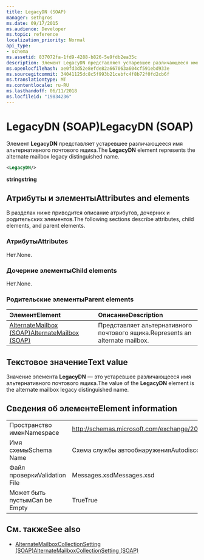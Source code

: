 ```yaml
---
title: LegacyDN (SOAP)
manager: sethgros
ms.date: 09/17/2015
ms.audience: Developer
ms.topic: reference
localization_priority: Normal
api_type:
- schema
ms.assetid: 837072fa-1fd9-4288-b826-5e9fdb2ea35c
description: Элемент LegacyDN представляет устаревшее различающееся имя альтернативного почтового ящика.
ms.openlocfilehash: ae0fd3d52e8efde82a667063a604cf591ebd933e
ms.sourcegitcommit: 34041125dc8c5f993b21cebfc4f8b72f0fd2cb6f
ms.translationtype: MT
ms.contentlocale: ru-RU
ms.lasthandoff: 06/11/2018
ms.locfileid: "19834236"
---
```

# <a name="legacydn-soap"></a><span data-ttu-id="f9982-103">LegacyDN (SOAP)</span><span class="sxs-lookup"><span data-stu-id="f9982-103">LegacyDN (SOAP)</span></span>

<span data-ttu-id="f9982-104">Элемент **LegacyDN** представляет устаревшее различающееся имя альтернативного почтового ящика.</span><span class="sxs-lookup"><span data-stu-id="f9982-104">The **LegacyDN** element represents the alternate mailbox legacy distinguished name.</span></span> 
  
```XML
<LegacyDN/>
```

<span data-ttu-id="f9982-105">**string**</span><span class="sxs-lookup"><span data-stu-id="f9982-105">**string**</span></span>

## <a name="attributes-and-elements"></a><span data-ttu-id="f9982-106">Атрибуты и элементы</span><span class="sxs-lookup"><span data-stu-id="f9982-106">Attributes and elements</span></span>

<span data-ttu-id="f9982-107">В разделах ниже приводится описание атрибутов, дочерних и родительских элементов.</span><span class="sxs-lookup"><span data-stu-id="f9982-107">The following sections describe attributes, child elements, and parent elements.</span></span>
  
### <a name="attributes"></a><span data-ttu-id="f9982-108">Атрибуты</span><span class="sxs-lookup"><span data-stu-id="f9982-108">Attributes</span></span>

<span data-ttu-id="f9982-109">Нет.</span><span class="sxs-lookup"><span data-stu-id="f9982-109">None.</span></span>
  
### <a name="child-elements"></a><span data-ttu-id="f9982-110">Дочерние элементы</span><span class="sxs-lookup"><span data-stu-id="f9982-110">Child elements</span></span>

<span data-ttu-id="f9982-111">Нет.</span><span class="sxs-lookup"><span data-stu-id="f9982-111">None.</span></span>
  
### <a name="parent-elements"></a><span data-ttu-id="f9982-112">Родительские элементы</span><span class="sxs-lookup"><span data-stu-id="f9982-112">Parent elements</span></span>

|<span data-ttu-id="f9982-113">**Элемент**</span><span class="sxs-lookup"><span data-stu-id="f9982-113">**Element**</span></span>|<span data-ttu-id="f9982-114">**Описание**</span><span class="sxs-lookup"><span data-stu-id="f9982-114">**Description**</span></span>|
|:-----|:-----|
|[<span data-ttu-id="f9982-115">AlternateMailbox (SOAP)</span><span class="sxs-lookup"><span data-stu-id="f9982-115">AlternateMailbox (SOAP)</span></span>](alternatemailbox-soap.md) <br/> |<span data-ttu-id="f9982-116">Представляет альтернативного почтового ящика.</span><span class="sxs-lookup"><span data-stu-id="f9982-116">Represents an alternate mailbox.</span></span>  <br/> |
   
## <a name="text-value"></a><span data-ttu-id="f9982-117">Текстовое значение</span><span class="sxs-lookup"><span data-stu-id="f9982-117">Text value</span></span>

<span data-ttu-id="f9982-118">Значение элемента **LegacyDN** — это устаревшее различающееся имя альтернативного почтового ящика.</span><span class="sxs-lookup"><span data-stu-id="f9982-118">The value of the **LegacyDN** element is the alternate mailbox legacy distinguished name.</span></span> 
  
## <a name="element-information"></a><span data-ttu-id="f9982-119">Сведения об элементе</span><span class="sxs-lookup"><span data-stu-id="f9982-119">Element information</span></span>

|||
|:-----|:-----|
|<span data-ttu-id="f9982-120">Пространство имен</span><span class="sxs-lookup"><span data-stu-id="f9982-120">Namespace</span></span>  <br/> |http://schemas.microsoft.com/exchange/2010/Autodiscover  <br/> |
|<span data-ttu-id="f9982-121">Имя схемы</span><span class="sxs-lookup"><span data-stu-id="f9982-121">Schema Name</span></span>  <br/> |<span data-ttu-id="f9982-122">Схема службы автообнаружения</span><span class="sxs-lookup"><span data-stu-id="f9982-122">Autodiscover schema</span></span>  <br/> |
|<span data-ttu-id="f9982-123">Файл проверки</span><span class="sxs-lookup"><span data-stu-id="f9982-123">Validation File</span></span>  <br/> |<span data-ttu-id="f9982-124">Messages.xsd</span><span class="sxs-lookup"><span data-stu-id="f9982-124">Messages.xsd</span></span>  <br/> |
|<span data-ttu-id="f9982-125">Может быть пустым</span><span class="sxs-lookup"><span data-stu-id="f9982-125">Can be Empty</span></span>  <br/> |<span data-ttu-id="f9982-126">True</span><span class="sxs-lookup"><span data-stu-id="f9982-126">True</span></span>  <br/> |
   
## <a name="see-also"></a><span data-ttu-id="f9982-127">См. также</span><span class="sxs-lookup"><span data-stu-id="f9982-127">See also</span></span>

- [<span data-ttu-id="f9982-128">AlternateMailboxCollectionSetting (SOAP)</span><span class="sxs-lookup"><span data-stu-id="f9982-128">AlternateMailboxCollectionSetting (SOAP)</span></span>](alternatemailboxcollectionsetting-soap.md)

